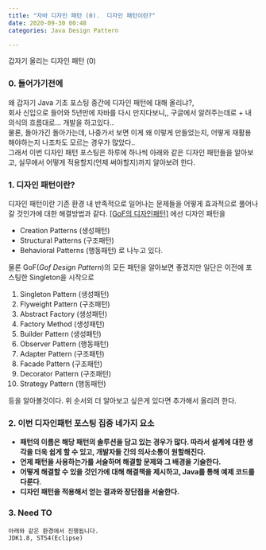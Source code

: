 ```yaml
---
title: "자바 디자인 패턴 (0).  디자인 패턴이란?"
date: 2020-09-30 00:48
categories: Java Design Pattern

---
```

갑자기 올리는 디자인 패턴 (0)


### 0. 들어가기전에
왜 갑자기 Java 기초 포스팅 중간에 디자인 패턴에 대해 올리냐?,  
회사 신입으로 들어와 5년만에 자바를 다시 만지다보니,, 구글에서 알려주는데로 + 내 의식의 흐름대로... 개발을 하고있다..   
물론, 돌아가긴 돌아가는데, 나중가서 보면 이게 왜 이렇게 만들었는지, 어떻게 재활용 해야하는지 나조차도 모르는 경우가 많았다..  
그래서 이번 디자인 패턴 포스팅은 하루에 하나씩 아래와 같은 디자인 패턴들을 알아보고, 실무에서 어떻게 적용할지(언제 써야할지)까지 알아보려 한다.


### 1. 디자인 패턴이란?
디자인 패턴이란 기존 환경 내 반족적으로 일어나는 문제들을 어떻게 효과적으로 풀어나갈 것인가에 대한 해결방법과 같다. 
[[GoF의 디자인패턴]](https://w3sdesign.com/GoF_Design_Patterns_Reference0100.pdf) 에선 디자인 패턴을 
- Creation Patterns (생성패턴)
- Structural Patterns (구조패턴)
- Behavioral Patterns (행동패턴)
로 나누고 있다.

물론 GoF(_Gof Design Pattern_)의 모든 패턴을 알아보면 좋겠지만 일단은 이전에 포스팅한 Singleton을 시작으로
1. Singleton Pattern (생성패턴)
2. Flyweight Pattern (구조패턴)
3. Abstract Factory (생성패턴)
4. Factory Method (생성패턴)
5. Builder Pattern (생성패턴)
6. Observer Pattern (행동패턴)
7. Adapter Pattern (구조패턴)
8. Facade Pattern (구조패턴)
9. Decorator Pattern (구조패턴)
10. Strategy Pattern (행동패턴)

등을 알아볼것이다. 위 순서외 더 알아보고 싶은게 있다면 추가해서 올리려 한다. 


### 2. 이번 디자인패턴 포스팅 집중 네가지 요소

- __패턴의 이름은 해당 패턴의 솔루션을 담고 있는 경우가 많다. 따라서 설계에 대한 생각을 더욱 쉽게 할 수 있고, 개발자들 간의 의사소통이 원할해진다.__
- __언제 패턴을 사용하는가를 서술하며 해결할 문제와 그 배경을 기술한다.__
- __어떻게 해결할 수 있을 것인가에 대해 해결책을 제시하고, Java를 통해 예제 코드를 다룬다__.
- __디자인 패턴을 적용해서 얻는 결과와 장단점을 서술한다.__


### 3. Need TO
```
아래와 같은 환경에서 진행됩니다.
JDK1.8, STS4(Eclipse)
```
